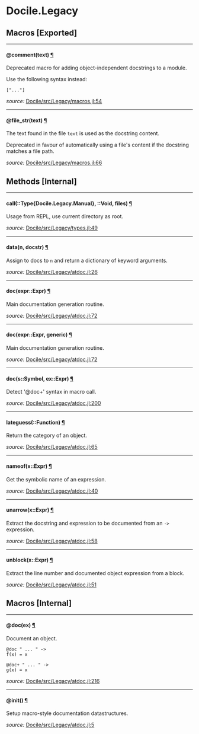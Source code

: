 # Docile.Legacy


## Macros [Exported]

---

<a id="macro___comment.1" class="lexicon_definition"></a>
#### @comment(text) [¶](#macro___comment.1)
Deprecated macro for adding object-independent docstrings to a module.

Use the following syntax instead:

    ["..."]




*source:*
[Docile/src/Legacy/macros.jl:54](https://github.com/MichaelHatherly/Docile.jl/tree/af11a47f0b15300bf69117c6e0bdcfe966f53056/src/Legacy/macros.jl#L54)

---

<a id="macro___file_str.1" class="lexicon_definition"></a>
#### @file_str(text) [¶](#macro___file_str.1)
The text found in the file ``text`` is used as the docstring content.

Deprecated in favour of automatically using a file's content if the docstring
matches a file path.




*source:*
[Docile/src/Legacy/macros.jl:66](https://github.com/MichaelHatherly/Docile.jl/tree/af11a47f0b15300bf69117c6e0bdcfe966f53056/src/Legacy/macros.jl#L66)


## Methods [Internal]

---

<a id="method__call.1" class="lexicon_definition"></a>
#### call(::Type{Docile.Legacy.Manual},  ::Void,  files) [¶](#method__call.1)
Usage from REPL, use current directory as root.

*source:*
[Docile/src/Legacy/types.jl:49](https://github.com/MichaelHatherly/Docile.jl/tree/af11a47f0b15300bf69117c6e0bdcfe966f53056/src/Legacy/types.jl#L49)

---

<a id="method__data.1" class="lexicon_definition"></a>
#### data(n,  docstr) [¶](#method__data.1)
Assign to docs to `n` and return a dictionary of keyword arguments.


*source:*
[Docile/src/Legacy/atdoc.jl:26](https://github.com/MichaelHatherly/Docile.jl/tree/af11a47f0b15300bf69117c6e0bdcfe966f53056/src/Legacy/atdoc.jl#L26)

---

<a id="method__doc.1" class="lexicon_definition"></a>
#### doc(expr::Expr) [¶](#method__doc.1)
Main documentation generation routine.


*source:*
[Docile/src/Legacy/atdoc.jl:72](https://github.com/MichaelHatherly/Docile.jl/tree/af11a47f0b15300bf69117c6e0bdcfe966f53056/src/Legacy/atdoc.jl#L72)

---

<a id="method__doc.2" class="lexicon_definition"></a>
#### doc(expr::Expr,  generic) [¶](#method__doc.2)
Main documentation generation routine.


*source:*
[Docile/src/Legacy/atdoc.jl:72](https://github.com/MichaelHatherly/Docile.jl/tree/af11a47f0b15300bf69117c6e0bdcfe966f53056/src/Legacy/atdoc.jl#L72)

---

<a id="method__doc.3" class="lexicon_definition"></a>
#### doc(s::Symbol,  ex::Expr) [¶](#method__doc.3)
Detect '@doc+' syntax in macro call.


*source:*
[Docile/src/Legacy/atdoc.jl:200](https://github.com/MichaelHatherly/Docile.jl/tree/af11a47f0b15300bf69117c6e0bdcfe966f53056/src/Legacy/atdoc.jl#L200)

---

<a id="method__lateguess.1" class="lexicon_definition"></a>
#### lateguess(::Function) [¶](#method__lateguess.1)
Return the category of an object.


*source:*
[Docile/src/Legacy/atdoc.jl:65](https://github.com/MichaelHatherly/Docile.jl/tree/af11a47f0b15300bf69117c6e0bdcfe966f53056/src/Legacy/atdoc.jl#L65)

---

<a id="method__nameof.1" class="lexicon_definition"></a>
#### nameof(x::Expr) [¶](#method__nameof.1)
Get the symbolic name of an expression.


*source:*
[Docile/src/Legacy/atdoc.jl:40](https://github.com/MichaelHatherly/Docile.jl/tree/af11a47f0b15300bf69117c6e0bdcfe966f53056/src/Legacy/atdoc.jl#L40)

---

<a id="method__unarrow.1" class="lexicon_definition"></a>
#### unarrow(x::Expr) [¶](#method__unarrow.1)
Extract the docstring and expression to be documented from an `->` expression.


*source:*
[Docile/src/Legacy/atdoc.jl:58](https://github.com/MichaelHatherly/Docile.jl/tree/af11a47f0b15300bf69117c6e0bdcfe966f53056/src/Legacy/atdoc.jl#L58)

---

<a id="method__unblock.1" class="lexicon_definition"></a>
#### unblock(x::Expr) [¶](#method__unblock.1)
Extract the line number and documented object expression from a block.


*source:*
[Docile/src/Legacy/atdoc.jl:51](https://github.com/MichaelHatherly/Docile.jl/tree/af11a47f0b15300bf69117c6e0bdcfe966f53056/src/Legacy/atdoc.jl#L51)

## Macros [Internal]

---

<a id="macro___doc.1" class="lexicon_definition"></a>
#### @doc(ex) [¶](#macro___doc.1)
Document an object.

    @doc " ... " ->
    f(x) = x

    @doc+ " ... " ->
    g(x) = x



*source:*
[Docile/src/Legacy/atdoc.jl:216](https://github.com/MichaelHatherly/Docile.jl/tree/af11a47f0b15300bf69117c6e0bdcfe966f53056/src/Legacy/atdoc.jl#L216)

---

<a id="macro___init.1" class="lexicon_definition"></a>
#### @init() [¶](#macro___init.1)
Setup macro-style documentation datastructures.


*source:*
[Docile/src/Legacy/atdoc.jl:5](https://github.com/MichaelHatherly/Docile.jl/tree/af11a47f0b15300bf69117c6e0bdcfe966f53056/src/Legacy/atdoc.jl#L5)

